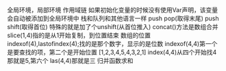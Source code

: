 全局环境，局部环境
作用域链
如果初始化变量的时候没有使用Var声明，该变量会自动被添加到全局环境中 
栈和队列和其他语言一样 push pop(取得末尾) push shift(取得首位) 特殊的就是加了个unshift(从首位推入)
concat()方法是数组合并
slice(1,4)指的是从1开始复制，到位置结束
数组的位置
indexof(4),lastofindex(4);找的是那个数字，显示的是位数
indexof(4,4)第一个是要查找的项，第二个是开始位置
[1,2,3,4,5,4,3,2,1]
index(4,4)从四个开始找4 那就是5,第六个
las(4,4)那就是三
归并函数求和
